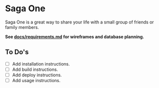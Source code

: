 # Saga One

Saga One is a great way to share your life with a small group of friends or family members.

**See [docs/requirements.md](/docs/requirements.md) for wireframes and database planning.**

## To Do's
- [ ] Add installation instructions.
- [ ] Add build instructions.
- [ ] Add deploy instructions.
- [ ] Add usage instructions.
